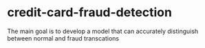 # credit-card-fraud-detection
The main goal is to develop a model that can accurately distinguish between normal and fraud transcations
